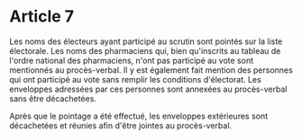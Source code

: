 # Article 7

Les noms des électeurs ayant participé au scrutin sont pointés sur la liste électorale. Les noms des pharmaciens qui, bien qu'inscrits au tableau de l'ordre national des pharmaciens, n'ont pas participé au vote sont mentionnés au procès-verbal. Il y est également fait mention des personnes qui ont participé au vote sans remplir les conditions d'électorat. Les enveloppes adressées par ces personnes sont annexées au procès-verbal sans être décachetées.

Après que le pointage a été effectué, les enveloppes extérieures sont décachetées et réunies afin d'être jointes au procès-verbal.
